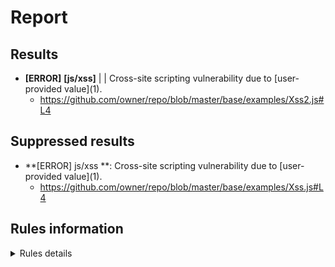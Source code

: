 # Report
## Results

- **[ERROR]** **[js/xss]** |  | Cross-site scripting vulnerability due to \[user-provided value\]\(1\).
    - https://github.com/owner/repo/blob/master/base/examples/Xss2.js#L4



## Suppressed results

- **[ERROR] js/xss **: Cross-site scripting vulnerability due to \[user-provided value\]\(1\).
    - https://github.com/owner/repo/blob/master/base/examples/Xss.js#L4



## Rules information
<!-- Rule Info -->
<details><summary>Rules details</summary>


    - js/xss [error] 

    > Client-side cross-site scripting


## Tool information
- Name: CodeQL command-line toolchain
- Organization: GitHub
- Version: 2.2.4

